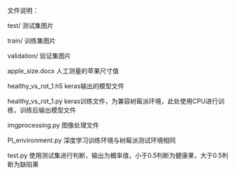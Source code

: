 文件说明：

test/	测试集图片

train/	 训练集图片

validation/	验证集图片

apple_size.docx	人工测量的苹果尺寸值

healthy_vs_rot_1.h5	keras输出的模型文件

healthy_vs_rot_1.py	keras训练文件，为兼容树莓派环境，此处使用CPU进行训练，训练后输出模型文件

imgprocessing.py	图像处理文件

PI_environment.py	深度学习训练环境与树莓派测试环境相同

test.py	使用测试集进行判断，输出为概率值，小于0.5判断为健康果，大于0.5判断为缺陷果



